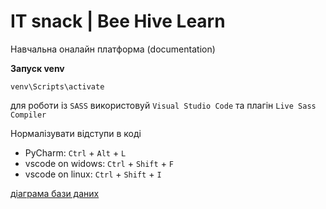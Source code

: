 # IT snack | Bee Hive Learn

Навчальна оналайн платформа (documentation)

**Запуск venv**
```shell
venv\Scripts\activate
```

для роботи із `SASS` використовуй `Visual Studio Code` та плагін `Live Sass Compiler`

Нормалізувати відступи в коді
* PyCharm: `Ctrl` + `Alt` + `L` 
* vscode on widows: `Ctrl` + `Shift` + `F`
* vscode on linux: `Ctrl` + `Shift` + `I`

[діаграма бази даних](https://app.diagrams.net/#G1H3o6GOGh_exggByUGEhttWhRbm65s-6U#%7B%22pageId%22%3A%22C5RBs43oDa-KdzZeNtuy%22%7D)

